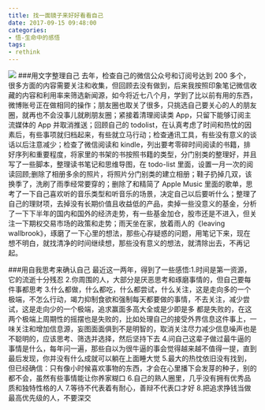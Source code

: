 ```yaml
---
title: 找一面镜子来好好看看自己
date: 2017-09-15 09:48:00
categories:
- 悟-生命中的感悟
tags:
- rethink
---
```


![](http://upload-images.jianshu.io/upload_images/24274-216c6a79a8b98ce6.jpg?imageMogr2/auto-orient/strip%7CimageView2/2/w/1240) ###用文字整理自己
去年，检查自己的微信公众号和订阅号达到 200 多个，很多方面的内容需要关注和收集，但回顾去没有做到，后来我按照印象笔记微信收藏的内容和利用率来筛选新闻源，如今将近七八个月，学到了比以前有用的东西，微博账号正在做相同的操作；朋友圈也取关了很多，只挑选自己要关心的人的朋友圈，就再也不会没事儿就刷朋友圈；紧接着清理阅读类 App，只留下能够订阅主流媒体的 App 并取消推送；回顾自己的 todolist，在认真考虑了时间和热忱的因素后，有些事项就归档起来，有些就立马行动；检查通讯工具，有些没有意义的谈话以后注意减少；检查了微信阅读和 kindle，列出要考零碎时间阅读的书籍，排好序列和重要程度，将家里的书架的书按照书籍的类型，分门别类的整理好，并且写了一些脚本，整理读书笔记和思维导图，在 todo-list 里面，设置一月一次的阅读回顾;删除了相册多余的照片，将照片分门别类的建立相册；鞋子扔掉几双，该换季了，洗刷了雨季经常要穿的；删除了和精简了 Apple Music 里面的歌单，思考了一下自己喜欢听的音乐类型和听音乐的场景，决定自己以后要听什么；整理了自己的理财项，去掉没有长期价值且收益低的产品，卖掉一些没意义的基金，分析了一下下半年的国内和国外的经济走势，有一些基金加仓，股市还是不进入，但关注一下期权交易市场的政策和走势；雨天坐在家，放着雨人的《leaving wallbrook》，琢磨了一下心里的想法，那些心存疑惑的问题，用笔记下来，现在想不明白，就找清净的时间继续想，那些没有意义的想法，就清除出去，不再记起。

###用自我思考来确认自己
最近这一两年，得到了一些感悟:1.时间是第一资源，它的流逝十分残忍 2.你周围的人，大部分是厌恶思考和琢磨事情的，但自己要每件事都思考 3.什么都做，什么都吃，什么都尝试，什么关注，这是走向多的一个极端，不怎么行动，竭力抑制食欲和强制每天都要做的事情，不去关注，减少尝试，这是走向少的一个极端，追求赢面多高大全或是少即是多 都是失败的，在这两个极端上周期性的摇摆也是失败的，比如处理自己的接受外界信息这件事上，一味关注和增加信息源，妄图面面俱到不是明智的，取消关注尽力减少信息噪声也是不聪明的，应该思考、筛选并选择，然后坚持下去 4.问自己这辈子做过最牛逼的事情是什么，每年问一遍，那些自以为很牛逼的事会觉得越来越不值得一提，直到最后发现，你并没有什么成就可以躺在上面睡大觉 5.最大的热忱依旧没有找到，但已经确信：只有像小时候喜欢事物的东西，才会在心里播下会发芽的种子，别的都不会，虽然有些事情能让你养家糊口 6.自己的熟人圈里，几乎没有拥有优秀品质和独特性格的人 7.等待不代表着有耐心，善辩不代表口才好 8.把追求挣钱当做最高优先级的人，不要深交
